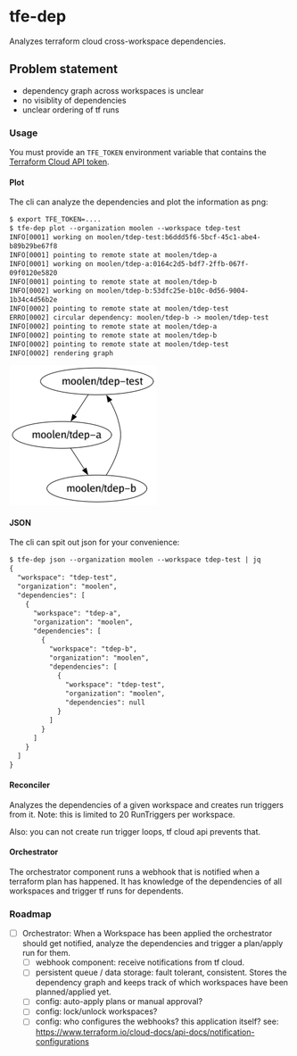 # tfe-dep

Analyzes terraform cloud cross-workspace dependencies.

## Problem statement

- dependency graph across workspaces is unclear
- no visiblity of dependencies
- unclear ordering of tf runs

### Usage

You must provide an `TFE_TOKEN` environment variable that contains the [Terraform Cloud API token](https://www.terraform.io/cloud-docs/users-teams-organizations/api-tokens).


#### Plot

The cli can analyze the dependencies and plot the information as png:

```
$ export TFE_TOKEN=....
$ tfe-dep plot --organization moolen --workspace tdep-test
INFO[0001] working on moolen/tdep-test:b6ddd5f6-5bcf-45c1-abe4-b89b29be67f8
INFO[0001] pointing to remote state at moolen/tdep-a
INFO[0001] working on moolen/tdep-a:0164c2d5-bdf7-2ffb-067f-09f0120e5820
INFO[0001] pointing to remote state at moolen/tdep-b
INFO[0002] working on moolen/tdep-b:53dfc25e-b10c-0d56-9004-1b34c4d56b2e
INFO[0002] pointing to remote state at moolen/tdep-test
ERRO[0002] circular dependency: moolen/tdep-b -> moolen/tdep-test
INFO[0002] pointing to remote state at moolen/tdep-a
INFO[0002] pointing to remote state at moolen/tdep-b
INFO[0002] pointing to remote state at moolen/tdep-test
INFO[0002] rendering graph
```

![](./graph.png)

#### JSON
The cli can spit out json for your convenience:
```
$ tfe-dep json --organization moolen --workspace tdep-test | jq
{
  "workspace": "tdep-test",
  "organization": "moolen",
  "dependencies": [
    {
      "workspace": "tdep-a",
      "organization": "moolen",
      "dependencies": [
        {
          "workspace": "tdep-b",
          "organization": "moolen",
          "dependencies": [
            {
              "workspace": "tdep-test",
              "organization": "moolen",
              "dependencies": null
            }
          ]
        }
      ]
    }
  ]
}
```

#### Reconciler
Analyzes the dependencies of a given workspace and creates run triggers from it.
Note: this is limited to 20 RunTriggers per workspace.

Also: you can not create run trigger loops, tf cloud api prevents that.

#### Orchestrator

The orchestrator component runs a webhook that is notified when a terraform plan
has happened. It has knowledge of the dependencies of all workspaces and trigger tf runs for dependents.

### Roadmap

- [ ] Orchestrator: When a Workspace has been applied the orchestrator should get
      notified, analyze the dependencies and trigger a plan/apply run for them.
  - [ ] webhook component: receive notifications from tf cloud.
  - [ ] persistent queue / data storage: fault tolerant, consistent. Stores the
        dependency graph and keeps track of which workspaces have been planned/applied yet.
  - [ ] config: auto-apply plans or manual approval?
  - [ ] config: lock/unlock workspaces?
  - [ ] config: who configures the webhooks? this application itself?
        see: https://www.terraform.io/cloud-docs/api-docs/notification-configurations
